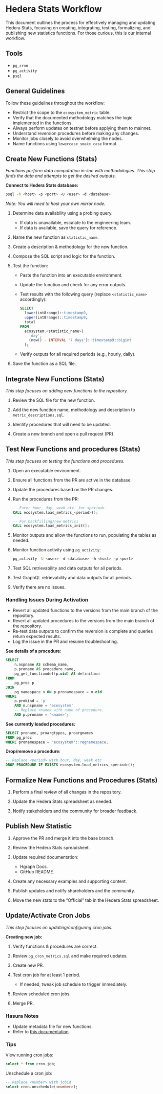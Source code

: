 # Hedera Stats Workflow

This document outlines the process for effectively managing and updating Hedera Stats, focusing on creating, integrating, testing, formalizing, and publishing new statistics functions. For those curious, this is our internal workflow.

## Tools

- `pg_cron`
- `pg_activity`
- `psql`

## General Guidelines

Follow these guidelines throughout the workflow:

- Restrict the scope to the `ecosystem_metric` table.
- Verify that the documented methodology matches the logic implemented in the functions.
- Always perform updates on testnet before applying them to mainnet.
- Understand reversion procedures before making any changes.
- Monitor jobs closely to avoid overwhelming the nodes.
- Name functions using `lowercase_snake_case` format.

## Create New Functions (Stats)

_Functions perform data computation in-line with methodologies. This step finds the data and attempts to get the desired outputs._

**Connect to Hedera Stats database:**

```bash
psql -h <host> -p <port> -U <user> -d <database>
```

_Note: You will need to host your own mirror node._

1. Determine data availability using a probing query.

   - If data is unavailable, escalate to the engineering team.
   - If data is available, save the query for reference.

2. Name the new function as `statistic_name`.

3. Create a description & methodology for the new function.

4. Compose the SQL script and logic for the function.

5. Test the function:

   - Paste the function into an executable environment.
   - Update the function and check for any error outputs.
   - Test results with the following query (replace `<statistic_name>` accordingly):

     ```sql
     SELECT
       lower(int8range)::timestamp9,
       upper(int8range)::timestamp9,
       total
     FROM
       ecosystem.<statistic_name>(
         'day',
         (now() - INTERVAL '7 days')::timestamp9::bigint
       );
     ```

   - Verify outputs for all required periods (e.g., hourly, daily).

6. Save the function as a SQL file.

## Integrate New Functions (Stats)

_This step focuses on adding new functions to the repository._

1. Review the SQL file for the new function.

2. Add the new function name, methodology and description to `metric_descriptions.sql`.

3. Identify procedures that will need to be updated.

4. Create a new branch and open a pull request (PR).

## Test New Functions and procedures (Stats)

_This step focuses on testing the functions and procedures._

1. Open an executable environment.

2. Ensure all functions from the PR are active in the database.

3. Update the procedures based on the PR changes.

4. Run the procedures from the PR:

   ```sql
   -- Enter hour, day, week etc. for <period>
   CALL ecosystem.load_metrics_<period>();
   
   -- For backfilling/new metrics
   CALL ecosystem.load_metrics_init();
   ```

5. Monitor outputs and allow the functions to run, populating the tables as needed.

6. Monitor function activity using `pg_activity`:

   ```bash
   pg_activity -U <user> -d <database> -h <host> -p <port>
   ```

7. Test SQL retrievability and data outputs for all periods.

8. Test GraphQL retrievability and data outputs for all periods.

9. Verify there are no issues.

### Handling Issues During Activation

- Revert all updated functions to the versions from the main branch of the repository.
- Revert all updated procedures to the versions from the main branch of the repository.
- Re-test data outputs to confirm the reversion is complete and queries return expected results.
- Log the issue in the PR and resume troubleshooting.

**See details of a procedure:**

```sql
SELECT
    n.nspname AS schema_name,
    p.proname AS procedure_name,
    pg_get_functiondef(p.oid) AS definition
FROM
    pg_proc p
JOIN
    pg_namespace n ON p.pronamespace = n.oid
WHERE
    p.prokind = 'p'
    AND n.nspname = 'ecosystem'
    -- Replace <name> with name of procedure.
    AND p.proname = '<name>';
```

**See currently loaded procedures:**

```sql
SELECT proname, proargtypes, proargnames
FROM pg_proc
WHERE pronamespace = 'ecosystem'::regnamespace;
```

**Drop/remove a procedure:**

```sql
-- Replace <period> with hour, day, week etc
DROP PROCEDURE IF EXISTS ecosystem.load_metrics_<period>();
```

## Formalize New Functions and Procedures (Stats)

1. Perform a final review of all changes in the repository.

2. Update the Hedera Stats spreadsheet as needed.

3. Notify stakeholders and the community for broader feedback.

## Publish New Statistic

1. Approve the PR and merge it into the base branch.

2. Review the Hedera Stats spreadsheet.

3. Update required documentation:

   - Hgraph Docs.
   - GitHub README.

4. Create any necessary examples and supporting content.

5. Publish updates and notify shareholders and the community.

6. Move the new stats to the “Official” tab in the Hedera Stats spreadsheet.

## Update/Activate Cron Jobs

_This step focuses on updating/configuring cron jobs._

**Creating new job:**

1. Verify functions & procedures are correct.

2. Review `pg_cron_metrics.sql` and make required updates.

3. Create new PR.

4. Test cron job for at least 1 period.

   - If needed, tweak job schedule to trigger immediately.

5. Review scheduled cron jobs.

6. Merge PR.

### Hasura Notes

- Update metadata file for new functions.
- Refer to [this documentation](https://github.com/hgraph-io/hg-core/tree/784ae415dfb072e05a630d08033d1d6767cccbc7/services/hedera/gql).

### Tips

View running cron jobs:

```sql
select * from cron.job;
```

Unschedule a cron job:

```sql
-- Replace <number> with jobid
select cron.unschedule(<number>);
```
